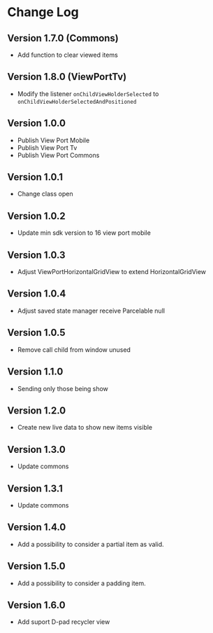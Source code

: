 Change Log
==========

## Version 1.7.0 (Commons)
* Add function to clear viewed items

## Version 1.8.0 (ViewPortTv)
 * Modify the listener `onChildViewHolderSelected` to `onChildViewHolderSelectedAndPositioned`

## Version 1.0.0

 * Publish View Port Mobile
 * Publish View Port Tv
 * Publish View Port Commons

## Version 1.0.1

 * Change class open

## Version 1.0.2

 * Update min sdk version to 16 view port mobile

## Version 1.0.3

 * Adjust ViewPortHorizontalGridView to extend HorizontalGridView

## Version 1.0.4

 * Adjust saved state manager receive Parcelable null

## Version 1.0.5

 * Remove call child from window unused

## Version 1.1.0

 * Sending only those being show 

## Version 1.2.0

 * Create new live data to show new items visible

## Version 1.3.0

 * Update commons

## Version 1.3.1

 * Update commons

## Version 1.4.0

 * Add a possibility to consider a partial item as valid.

## Version 1.5.0

 * Add a possibility to consider a padding item.

## Version 1.6.0

 * Add suport D-pad recycler view
